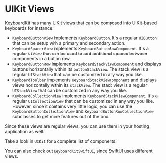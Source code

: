 # UIKit Views

KeyboardKit has many UIKit views that can be composed into UIKit-based keyboards for instance:

* `KeyboardButtonView` implements `KeyboardButton`. It's a regular `UIButton` that can be setup with a primary and secondary action. 
* `KeyboardSpacerView` implements `KeyboardButtonRowComponent`. It's a regular `UIView` that can be used to add additional spaces between components in a button row.
* `KeyboardButtonRow` implements `KeyboardStackViewComponent` and displays buttons horizontally within its `buttonStackView`. The stack view is a regular `UIStackView` that can be customized in any way you like. 
* `KeyboardToolbar` implements `KeyboardStackViewComponent` and displays views horizontally within its `stackView`. The stack view is a regular `UIStackView` that can be customized in any way you like. 
* `KeyboardCollectionView` implements `KeyboardStackViewComponent`. It's a regular `UICollectionView` that can be customized in any way you like. However, since it contains very little logic, you can use the `KeyboardButtonCollectionView` and `KeyboardButtonRowCollectionView` subclasses to get more features out of the box.

Since these views are regular views, you can use them in your hosting application as well.

Take a look in `UIKit` for a complete list of components. 

You can also check out `KeyboardKitSwiftUI`, since SwiftUI uses different views.
